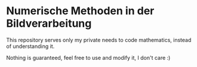 # Numerische Methoden in der Bildverarbeitung

This repository serves only my private needs to code mathematics, instead of
understanding it.

Nothing is guaranteed, feel free to use and modify it, I don't care :)
